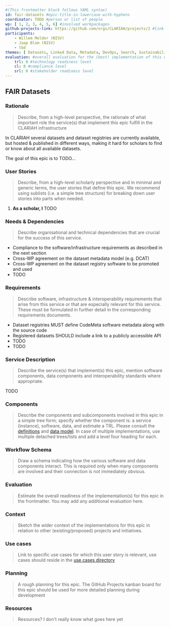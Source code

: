 ```yaml
---
#(This frontmatter block follows YAML syntax)
id: fair-datasets #epic-title-in-lowercase-with-hyphens
coordinator: TODO #person or list of people
wp: [ 1, 2, 3, 4, 5, 6] #involved workpackages
github-projects-link: https://github.com/orgs/CLARIAH/projects/2 #link to a specific project under here
participants:
    - Willem Melder (NISV)
    - Jaap Blom (NISV)
    - tbd
themes: [ Datasets, Linked Data, Metadata, DevOps, Search, Sustainability]
evaluation: #overall evaluation for the (best) implementation of this epic
    trl: 0 #technology readiness level
    cl: 0 #compliance level
    srl: 0 #stakeholder readiness level
---
```


## FAIR Datasets

### Rationale

> Describe, from a high-level perspective, the rationale of what important role
> the service(s) that implement this epic fulfill in the CLARIAH infrastructure

In CLARIAH several datasets and dataset registries are currently available, but hosted & published in different
ways, making it hard for scholars to find or know about all available datasets. 

The goal of this epic is to TODO...


### User Stories

> Describe, from a high-level scholarly perspective and in minimal and generic terms, the user stories that define this epic.
> We recommend using sublists (i.e. a simple tree structure) for breaking down user stories into parts when needed.

1. **As a scholar, I** TODO

### Needs & Dependencies

> Describe organisational and technical dependencies that are crucial for the success of this service.

* Compliance to the software/infrastructure requirements as described in the next section
* Cross-WP agreement on the dataset metadata model (e.g. DCAT)
* Cross-WP agreement on the dataset registry software to be promoted and used
* TODO

### Requirements

> Describe software, infrastructure & interoperability requirements that arise from this service or that are especially relevant for this service. These must be formulated in further detail in the corresponding requirements documents.

* Dataset registries MUST define CodeMeta software metadata along with the source code
* Registered datasets SHOULD include a link to a publicly accessible API
* TODO
* TODO

### Service Description

> Describe the service(s) that implement(s) this epic, mention software components, data components and interoperability standards where appropriate.

TODO

### Components

> Describe the components and subcomponents involved in this epic in a simple tree form; specify whether the component
> is: a service (instance), software, data, and estimate a TRL. Please consult the
> [definitions](introduction.md#definitions) and [data model](introduction.md#data-model). In case of multiple
> implementations, use multiple detached trees/lists and add a level four heading for each.


### Workflow Schema

> Draw a schema indicating how the various software and data components interact. This is required only when many
> components are involved and their connection is not immediately obvious.

### Evaluation

> Estimate the overall readiness of the implementation(s) for this epic in the frontmatter. You may add any additional
> evaluation here.

### Context

> Sketch the wider context of the implementations for this epic in relation to other (existing/proposed) projects and initiatives.



### Use cases

> Link to specific use cases for which this user story is relevant, use cases should reside in the [use cases directory](../../use-cases/)

### Planning

> A rough planning for this epic. The GitHub Projects kanban board for this epic should be used for more detailed planning during development

### Resources

> Resources? I don't really know what goes here yet



